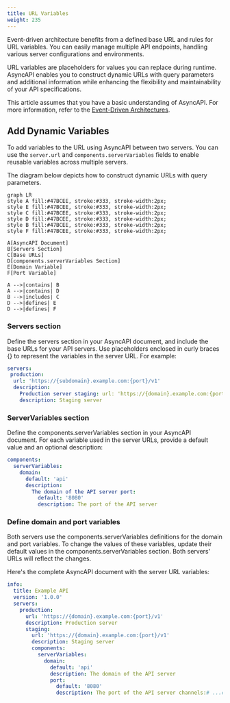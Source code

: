 ```yaml
---
title: URL Variables
weight: 235
---
```


Event-driven architecture benefits from a defined base URL and rules for URL variables. You can easily manage multiple API endpoints, handling various server configurations and environments.

URL variables are placeholders for values you can replace during runtime. AsyncAPI enables you to construct dynamic URLs with query parameters and additional information while enhancing the flexibility and maintainability of your API specifications.

This article assumes that you have a basic understanding of AsyncAPI. For more information, refer to the [Event-Driven Architectures](../../tutorials/getting-started/event-driven-architectures.md).

## Add Dynamic Variables

To add variables to the URL using AsyncAPI between two servers. You can use the `server.url` and `components.serverVariables` fields to enable reusable variables across multiple servers.

The diagram below depicts how to construct dynamic URLs with query parameters.

```mermaid
graph LR
style A fill:#47BCEE, stroke:#333, stroke-width:2px;
style E fill:#47BCEE, stroke:#333, stroke-width:2px;
style C fill:#47BCEE, stroke:#333, stroke-width:2px;
style D fill:#47BCEE, stroke:#333, stroke-width:2px;
style B fill:#47BCEE, stroke:#333, stroke-width:2px;
style F fill:#47BCEE, stroke:#333, stroke-width:2px;

A[AsyncAPI Document]
B[Servers Section]
C[Base URLs]
D[components.serverVariables Section]
E[Domain Variable]
F[Port Variable]

A -->|contains| B
A -->|contains| D
B -->|includes| C
D -->|defines| E
D -->|defines| F
```

### Servers section

Define the servers section in your AsyncAPI document, and include the base URLs for your API servers. Use placeholders enclosed in curly braces {} to represent the variables in the server URL. For example:

```yaml
servers:
 production:
  url: 'https://{subdomain}.example.com:{port}/v1'
  description:
    Production server staging: url: 'https://{domain}.example.com:{port}/v1'
    description: Staging server
```

### ServerVariables section

Define the components.serverVariables section in your AsyncAPI document. For each variable used in the server URLs, provide a default value and an optional description:

```yaml
components:
  serverVariables:
    domain:
      default: 'api'
      description:
        The domain of the API server port:
          default: '8080'
          description: The port of the API server
```

### Define domain and port variables

Both servers use the components.serverVariables definitions for the domain and port variables. To change the values of these variables, update their default values in the components.serverVariables section. Both servers' URLs will reflect the changes.

Here's the complete AsyncAPI document with the server URL variables:

```yaml
info:
  title: Example API
  version: '1.0.0'
  servers:
    production:
      url: 'https://{domain}.example.com:{port}/v1'
      description: Production server
      staging:
        url: 'https://{domain}.example.com:{port}/v1'
        description: Staging server
        components:
          serverVariables:
            domain:
              default: 'api'
              description: The domain of the API server
              port:
                default: '8080'
                description: The port of the API server channels:# ...channel definitions...
```

